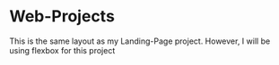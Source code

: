 # Web-Projects
This is the same layout as my Landing-Page project. However, I will be using flexbox for this project
